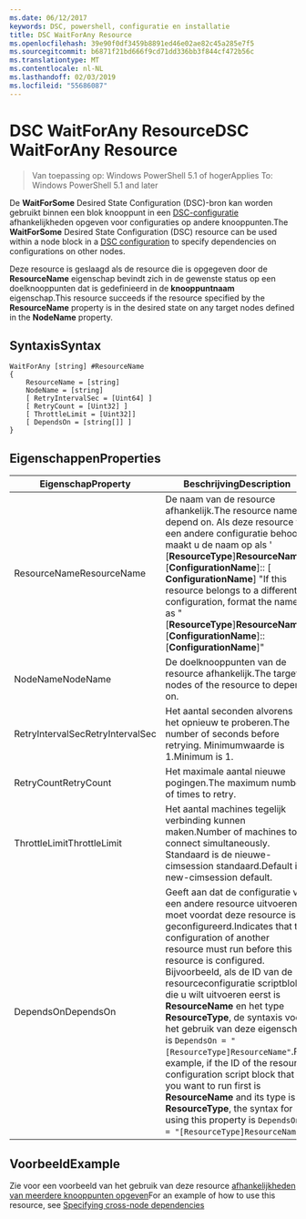 ```yaml
---
ms.date: 06/12/2017
keywords: DSC, powershell, configuratie en installatie
title: DSC WaitForAny Resource
ms.openlocfilehash: 39e90f0df3459b8891ed46e02ae82c45a285e7f5
ms.sourcegitcommit: b6871f21bd666f9cd71dd336bb3f844cf472b56c
ms.translationtype: MT
ms.contentlocale: nl-NL
ms.lasthandoff: 02/03/2019
ms.locfileid: "55686087"
---
```

# <a name="dsc-waitforany-resource"></a><span data-ttu-id="f2296-103">DSC WaitForAny Resource</span><span class="sxs-lookup"><span data-stu-id="f2296-103">DSC WaitForAny Resource</span></span>

> <span data-ttu-id="f2296-104">Van toepassing op: Windows PowerShell 5.1 of hoger</span><span class="sxs-lookup"><span data-stu-id="f2296-104">Applies To: Windows PowerShell 5.1 and later</span></span>

<span data-ttu-id="f2296-105">De **WaitForSome** Desired State Configuration (DSC)-bron kan worden gebruikt binnen een blok knooppunt in een [DSC-configuratie](../../../configurations/configurations.md) afhankelijkheden opgeven voor configuraties op andere knooppunten.</span><span class="sxs-lookup"><span data-stu-id="f2296-105">The **WaitForSome** Desired State Configuration (DSC) resource can be used within a node block in a [DSC configuration](../../../configurations/configurations.md) to specify dependencies on configurations on other nodes.</span></span>

<span data-ttu-id="f2296-106">Deze resource is geslaagd als de resource die is opgegeven door de **ResourceName** eigenschap bevindt zich in de gewenste status op een doelknooppunten dat is gedefinieerd in de **knooppuntnaam** eigenschap.</span><span class="sxs-lookup"><span data-stu-id="f2296-106">This resource succeeds if the resource specified by the **ResourceName** property is in the desired state on any target nodes defined in the **NodeName** property.</span></span>


## <a name="syntax"></a><span data-ttu-id="f2296-107">Syntaxis</span><span class="sxs-lookup"><span data-stu-id="f2296-107">Syntax</span></span>

```
WaitForAny [string] #ResourceName
{
    ResourceName = [string]
    NodeName = [string]
    [ RetryIntervalSec = [Uint64] ]
    [ RetryCount = [Uint32] ]
    [ ThrottleLimit = [Uint32]]
    [ DependsOn = [string[]] ]
}
```

## <a name="properties"></a><span data-ttu-id="f2296-108">Eigenschappen</span><span class="sxs-lookup"><span data-stu-id="f2296-108">Properties</span></span>

|  <span data-ttu-id="f2296-109">Eigenschap</span><span class="sxs-lookup"><span data-stu-id="f2296-109">Property</span></span>  |  <span data-ttu-id="f2296-110">Beschrijving</span><span class="sxs-lookup"><span data-stu-id="f2296-110">Description</span></span>   |
|---|---|
| <span data-ttu-id="f2296-111">ResourceName</span><span class="sxs-lookup"><span data-stu-id="f2296-111">ResourceName</span></span>| <span data-ttu-id="f2296-112">De naam van de resource afhankelijk.</span><span class="sxs-lookup"><span data-stu-id="f2296-112">The resource name to depend on.</span></span> <span data-ttu-id="f2296-113">Als deze resource tot een andere configuratie behoort, maakt u de naam op als ' [__ResourceType__]__ResourceName__:: [__ConfigurationName__]:: [ __ConfigurationName__] "</span><span class="sxs-lookup"><span data-stu-id="f2296-113">If this resource belongs to a different configuration, format the name as "[__ResourceType__]__ResourceName__::[__ConfigurationName__]::[__ConfigurationName__]"</span></span>|
| <span data-ttu-id="f2296-114">NodeName</span><span class="sxs-lookup"><span data-stu-id="f2296-114">NodeName</span></span>| <span data-ttu-id="f2296-115">De doelknooppunten van de resource afhankelijk.</span><span class="sxs-lookup"><span data-stu-id="f2296-115">The target nodes of the resource to depend on.</span></span>|
| <span data-ttu-id="f2296-116">RetryIntervalSec</span><span class="sxs-lookup"><span data-stu-id="f2296-116">RetryIntervalSec</span></span>| <span data-ttu-id="f2296-117">Het aantal seconden alvorens het opnieuw te proberen.</span><span class="sxs-lookup"><span data-stu-id="f2296-117">The number of seconds before retrying.</span></span> <span data-ttu-id="f2296-118">Minimumwaarde is 1.</span><span class="sxs-lookup"><span data-stu-id="f2296-118">Minimum is 1.</span></span>|
| <span data-ttu-id="f2296-119">RetryCount</span><span class="sxs-lookup"><span data-stu-id="f2296-119">RetryCount</span></span>| <span data-ttu-id="f2296-120">Het maximale aantal nieuwe pogingen.</span><span class="sxs-lookup"><span data-stu-id="f2296-120">The maximum number of times to retry.</span></span>|
| <span data-ttu-id="f2296-121">ThrottleLimit</span><span class="sxs-lookup"><span data-stu-id="f2296-121">ThrottleLimit</span></span>| <span data-ttu-id="f2296-122">Het aantal machines tegelijk verbinding kunnen maken.</span><span class="sxs-lookup"><span data-stu-id="f2296-122">Number of machines to connect simultaneously.</span></span> <span data-ttu-id="f2296-123">Standaard is de nieuwe-cimsession standaard.</span><span class="sxs-lookup"><span data-stu-id="f2296-123">Default is new-cimsession default.</span></span>|
| <span data-ttu-id="f2296-124">DependsOn</span><span class="sxs-lookup"><span data-stu-id="f2296-124">DependsOn</span></span> | <span data-ttu-id="f2296-125">Geeft aan dat de configuratie van een andere resource uitvoeren moet voordat deze resource is geconfigureerd.</span><span class="sxs-lookup"><span data-stu-id="f2296-125">Indicates that the configuration of another resource must run before this resource is configured.</span></span> <span data-ttu-id="f2296-126">Bijvoorbeeld, als de ID van de resourceconfiguratie scriptblok die u wilt uitvoeren eerst is __ResourceName__ en het type __ResourceType__, de syntaxis voor het gebruik van deze eigenschap is `DependsOn = "[ResourceType]ResourceName"`.</span><span class="sxs-lookup"><span data-stu-id="f2296-126">For example, if the ID of the resource configuration script block that you want to run first is __ResourceName__ and its type is __ResourceType__, the syntax for using this property is `DependsOn = "[ResourceType]ResourceName"`.</span></span>|

## <a name="example"></a><span data-ttu-id="f2296-127">Voorbeeld</span><span class="sxs-lookup"><span data-stu-id="f2296-127">Example</span></span>

<span data-ttu-id="f2296-128">Zie voor een voorbeeld van het gebruik van deze resource [afhankelijkheden van meerdere knooppunten opgeven](../../../configurations/crossNodeDependencies.md)</span><span class="sxs-lookup"><span data-stu-id="f2296-128">For an example of how to use this resource, see [Specifying cross-node dependencies](../../../configurations/crossNodeDependencies.md)</span></span>
